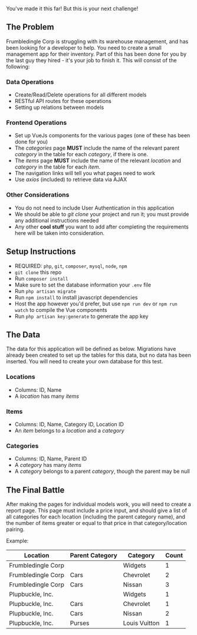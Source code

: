 You've made it this far! But this is your next challenge!

## The Problem
Frumbledingle Corp is struggling with its warehouse management, and has been looking for a developer to help. You need to create a small management app for their inventory. Part of this has been done for you by the last guy they hired - it's your job to finish it. This will consist of the following:

### Data Operations
- Create/Read/Delete operations for all different models
- RESTful API routes for these operations
- Setting up relations between models

### Frontend Operations
- Set up VueJs components for the various pages (one of these has been done for you)
- The *categories* page **MUST** include the name of the relevant parent *category* in the table for each *category*, if there is one.
- The *items* page **MUST** include the name of the relevant *location* and *category* in the table for each *item*.
- The navigation links will tell you what pages need to work
- Use *axios* (included) to retrieve data via AJAX

### Other Considerations
- You do not need to include User Authentication in this application
- We should be able to *git clone* your project and run it; you must provide any additional instructions needed
- Any other **cool stuff** you want to add after completing the requirements here will be taken into consideration.

## Setup Instructions
- REQUIRED: `php`, `git`, `composer`, `mysql`, `node`, `npm`
- `git clone` this repo
- Run `composer install`
- Make sure to set the database information your `.env` file
- Run `php artisan migrate`
- Run `npm install` to install javascript dependencies
- Host the app however you'd prefer, but use `npm run dev` or `npm run watch` to compile the Vue components
- Run `php artisan key:generate` to generate the app key

## The Data
The data for this application will be defined as below. Migrations have already been created to set up the tables for this data, but no data has been inserted. You will need to create your own database for this test.

### Locations
- Columns: ID, Name
- A *location* has many *items*

### Items
- Columns: ID, Name, Category ID, Location ID
- An *item* belongs to a *location* and a *category*

### Categories
- Columns: ID, Name, Parent ID
- A *category* has many *items*
- A *category* belongs to a parent *category*, though the parent may be null

## The Final Battle
After making the pages for individual models work, you will need to create a report page. This page must include a price input, and should give a list of all categories for each location (including the parent category name), and the number of items greater or equal to that price in that category/location pairing.

Example:

|Location|Parent Category|Category|Count|
|--|--|--|--|
|Frumbledingle Corp| |Widgets|1|
|Frumbledingle Corp|Cars|Chevrolet|2|
|Frumbledingle Corp|Cars|Nissan|3|
|Plupbuckle, Inc.| |Widgets|1|
|Plupbuckle, Inc.|Cars|Chevrolet|1|
|Plupbuckle, Inc.|Cars|Nissan|2|
|Plupbuckle, Inc.|Purses|Louis Vuitton|1|



